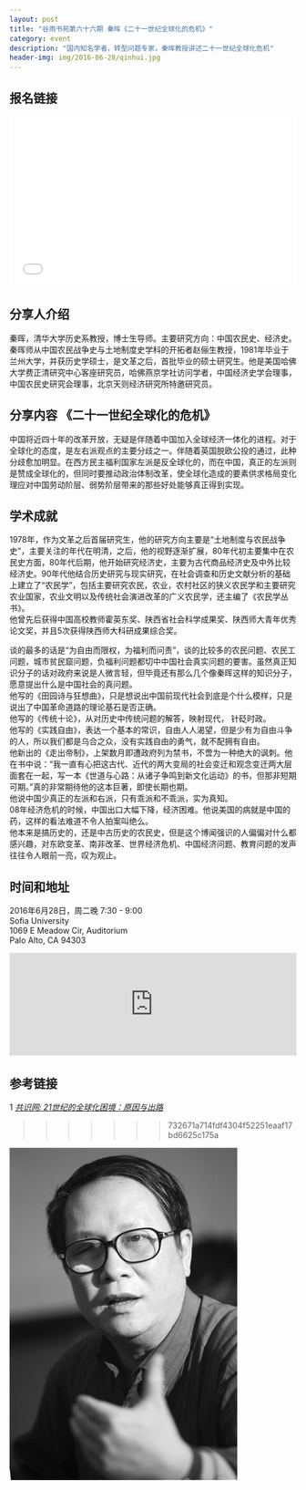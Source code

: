 ```yaml
---
layout: post
title: "谷雨书苑第六十六期 秦晖《二十一世纪全球化的危机》"
category: event
description: "国内知名学者，转型问题专家，秦晖教授讲述二十一世纪全球化危机"
header-img: img/2016-06-28/qinhui.jpg
---
```


## 报名链接
<div style="width:100%; text-align:left;" ><iframe src="//eventbrite.com/tickets-external?eid=26275225908&ref=etckt" frameborder="0" height="300" width="100%" vspace="0" hspace="0" marginheight="5" marginwidth="5" scrolling="auto" allowtransparency="true"></iframe></div>

## 分享人介绍
秦晖，清华大学历史系教授，博士生导师。主要研究方向：中国农民史、经济史。秦晖师从中国农民战争史与土地制度史学科的开拓者赵俪生教授，1981年毕业于兰州大学，并获历史学硕士，是文革之后，首批毕业的硕士研究生。他是美国哈佛大学费正清研究中心客座研究员，哈佛燕京学社访问学者，中国经济史学会理事，中国农民史研究会理事，北京天则经济研究所特邀研究员。

## 分享内容 《二十一世纪全球化的危机》
中国将近四十年的改革开放，无疑是伴随着中国加入全球经济一体化的进程。对于全球化的态度，是左右派观点的主要分歧之一。伴随着英国脱欧公投的通过，此种分歧愈加明显。在西方民主福利国家左派是反全球化的，而在中国，真正的左派则是赞成全球化的，但同时要推动政治体制改革，使全球化造成的要素供求格局变化理应对中国劳动阶层、弱势阶层带来的那些好处能够真正得到实现。  

## 学术成就
1978年，作为文革之后首届研究生，他的研究方向主要是“土地制度与农民战争史”，主要关注的年代在明清，之后，他的视野逐渐扩展，80年代初主要集中在农民史方面，80年代后期，他开始研究经济史，主要为古代商品经济史及中外比较经济史。90年代他结合历史研究与现实研究，在社会调查和历史文献分析的基础上建立了“农民学”，包括主要研究农民，农业，农村社区的狭义农民学和主要研究农业国家，农业文明以及传统社会演进改革的广义农民学，还主编了《农民学丛书》。  
他曾先后获得中国高校教师霍英东奖、陕西省社会科学成果奖、陕西师大青年优秀论文奖，并且5次获得陕西师大科研成果综合奖。

谈的最多的话是“为自由而限权，为福利而问责”，谈的比较多的农民问题、农民工问题，城市贫民窟问题，负福利问题都切中中国社会真实问题的要害。虽然真正知识分子的话对政府来说是人微言轻，但毕竟还有那么几个像秦晖这样的知识分子，愿意提出什么是中国社会的真问题。  
他写的《田园诗与狂想曲》，只是想说出中国前现代社会到底是个什么模样，只是说出了中国革命道路的理论基石是否正确。  
他写的《传统十论》，从对历史中传统问题的解答，映射现代， 针砭时政。  
他写的《实践自由》，表达一个基本的常识，自由人人渴望，但是少有为自由斗争的人，所以我们都是乌合之众，没有实践自由的勇气，就不配拥有自由。  
他新出的《走出帝制》，上架数月即遭政府列为禁书，不啻为一种绝大的讽刺。他在书中说：“我一直有心把这古代、近代的两大变局的社会变迁和观念变迁两大层面套在一起，写一本《世道与心路：从诸子争鸣到新文化运动》的书，但那非短期可期。”真的非常期待他的这本巨著，即使长期也期。  
他说中国少真正的左派和右派，只有乖派和不乖派，实为真知。  
08年经济危机的时候，中国出口大幅下降，经济困难。他说美国的病就是中国的药，这样的看法难道不令人拍案叫绝么。    
他本来是搞历史的，还是中古历史的农民史，但是这个博闻强识的人偏偏对什么都感兴趣，对东欧变革、南非改革、世界经济危机、中国经济问题、教育问题的发声往往令人眼前一亮，叹为观止。   
 
## 时间和地址
2016年6月28日，周二晚 7:30 - 9:00  
Sofia University   
1069 E Meadow Cir, Auditorium  
Palo Alto, CA 94303  

<iframe src="https://www.google.com/maps/embed?pb=!1m18!1m12!1m3!1d3168.2886640621464!2d-122.11097368469227!3d37.43028497982375!2m3!1f0!2f0!3f0!3m2!1i1024!2i768!4f13.1!3m3!1m2!1s0x808fba40e35e1c17%3A0x791a0aa8b04e8896!2sSofia+University!5e0!3m2!1sen!2sus!4v1464769595805" width="100%" height="180" frameborder="0" style="border:0" allowfullscreen></iframe>

## 参考链接

1 [*共识网: 21世纪的全球化困境：原因与出路*](http://www.21ccom.net/articles/world/bjzd/20150623125999_all.html)
>>>>>>> 732671a714fdf4304f52251eaaf17bd6625c175a


![pic](/img/2016-06-28/qin1.jpg)

